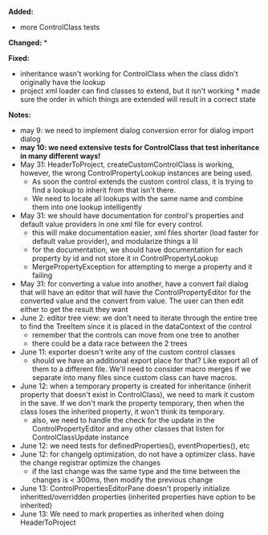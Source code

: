 **Added:**
* more ControlClass tests

**Changed:**
* 

**Fixed:**
* inheritance wasn't working for ControlClass when the class didn't originally have the lookup
* project xml loader can find classes to extend, but it isn't working
      * made sure the order in which things are extended will result in a correct state

**Notes:**
* may 9: we need to implement dialog conversion error for dialog import dialog
* **may 10: we need extensive tests for ControlClass that test inheritance in many different ways!**
* May 31: HeaderToProject, createCustomControlClass is working, however, the wrong ControlPropertyLookup instances are being used.
    * As soon the control extends the custom control class, it is trying to find a lookup to inherit from that isn't there.
    * We need to locate all lookups with the same name and combine them into one lookup intelligently
* May 31: we should have documentation for control's properties and default value providers in one xml file for every control.
    * this will make documentation easier, xml files shorter (load faster for default value provider), and modularize things a lil
    * for the documentation, we should have documentation for each property by id and not store it in ControlPropertyLookup
    * MergePropertyException for attempting to merge a property and it failing
* May 31: for converting a value into another, have a convert fail dialog that will have an editor that will have the ControlPropertyEditor
    for the converted value and the convert from value. The user can then edit either to get the result they want
* June 2: editor tree view: we don't need to iterate through the entire tree to find the TreeItem since it is placed in the dataContext of the control
    * remember that the controls can move from one tree to another
    * there could be a data race between the 2 trees
* June 11: exporter doesn't write any of the custom control classes
    * should we have an additional export place for that? Like export all of them to a different file.
      We'll need to consider macro merges if we separate into many files since custom class can have macros.
* June 12: when a temporary property is created for inheritance (inherit property that doesn't exist in ControlClass),
    we need to mark it custom in the save. If we don't mark the property temporary, then when the class loses the inherited
    property, it won't think its temporary.
    * also, we need to handle the check for the update in the ControlPropertyEditor and any other classes that listen for
     ControlClassUpdate instance
* June 12: we need tests for definedProperties(), eventProperties(), etc
* June 12: for changelg optimization, do not have a optimizer class. have the change registrar optimize the changes
    * if the last change was the same type and the time between the changes is < 300ms, then modify the previous change
* June 13: ControlPropertiesEditorPane doesn't properly initialize inheritted/overridden properties (inherited properties have option to be inherited)
 * June 13: We need to mark properties as inherited when doing HeaderToProject